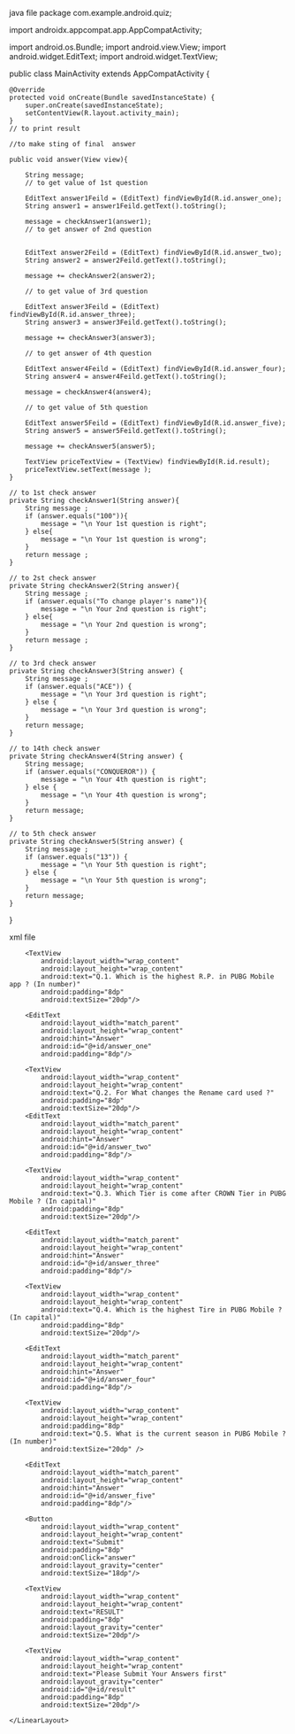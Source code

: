 java file
package com.example.android.quiz;

import androidx.appcompat.app.AppCompatActivity;

import android.os.Bundle;
import android.view.View;
import android.widget.EditText;
import android.widget.TextView;

public class MainActivity extends AppCompatActivity {

    @Override
    protected void onCreate(Bundle savedInstanceState) {
        super.onCreate(savedInstanceState);
        setContentView(R.layout.activity_main);
    }
    // to print result

    //to make sting of final  answer

    public void answer(View view){

        String message;
        // to get value of 1st question

        EditText answer1Feild = (EditText) findViewById(R.id.answer_one);
        String answer1 = answer1Feild.getText().toString();

        message = checkAnswer1(answer1);
        // to get answer of 2nd question


        EditText answer2Feild = (EditText) findViewById(R.id.answer_two);
        String answer2 = answer2Feild.getText().toString();

        message += checkAnswer2(answer2);

        // to get value of 3rd question

        EditText answer3Feild = (EditText) findViewById(R.id.answer_three);
        String answer3 = answer3Feild.getText().toString();

        message += checkAnswer3(answer3);

        // to get answer of 4th question

        EditText answer4Feild = (EditText) findViewById(R.id.answer_four);
        String answer4 = answer4Feild.getText().toString();

        message = checkAnswer4(answer4);

        // to get value of 5th question

        EditText answer5Feild = (EditText) findViewById(R.id.answer_five);
        String answer5 = answer5Feild.getText().toString();

        message += checkAnswer5(answer5);

        TextView priceTextView = (TextView) findViewById(R.id.result);
        priceTextView.setText(message );
    }

    // to 1st check answer
    private String checkAnswer1(String answer){
        String message ;
        if (answer.equals("100")){
            message = "\n Your 1st question is right";
        } else{
            message = "\n Your 1st question is wrong";
        }
        return message ;
    }

    // to 2st check answer
    private String checkAnswer2(String answer){
        String message ;
        if (answer.equals("To change player's name")){
            message = "\n Your 2nd question is right";
        } else{
            message = "\n Your 2nd question is wrong";
        }
        return message ;
    }

    // to 3rd check answer
    private String checkAnswer3(String answer) {
        String message ;
        if (answer.equals("ACE")) {
            message = "\n Your 3rd question is right";
        } else {
            message = "\n Your 3rd question is wrong";
        }
        return message;
    }

    // to 14th check answer
    private String checkAnswer4(String answer) {
        String message;
        if (answer.equals("CONQUEROR")) {
            message = "\n Your 4th question is right";
        } else {
            message = "\n Your 4th question is wrong";
        }
        return message;
    }
    
    // to 5th check answer
    private String checkAnswer5(String answer) {
        String message ;
        if (answer.equals("13")) {
            message = "\n Your 5th question is right";
        } else {
            message = "\n Your 5th question is wrong";
        }
        return message;
    }
}


xml file

<?xml version="1.0" encoding="utf-8"?>
<ScrollView xmlns:android="http://schemas.android.com/apk/res/android"
    xmlns:app="http://schemas.android.com/apk/res-auto"
    xmlns:tools="http://schemas.android.com/tools"
    android:layout_width="match_parent"
    android:layout_height="match_parent"
    tools:context=".MainActivity">
    <LinearLayout
        android:layout_width="match_parent"
        android:layout_height="match_parent"
        android:orientation="vertical">

        <TextView
            android:layout_width="wrap_content"
            android:layout_height="wrap_content"
            android:text="Q.1. Which is the highest R.P. in PUBG Mobile app ? (In number)"
            android:padding="8dp"
            android:textSize="20dp"/>

        <EditText
            android:layout_width="match_parent"
            android:layout_height="wrap_content"
            android:hint="Answer"
            android:id="@+id/answer_one"
            android:padding="8dp"/>

        <TextView
            android:layout_width="wrap_content"
            android:layout_height="wrap_content"
            android:text="Q.2. For What changes the Rename card used ?"
            android:padding="8dp"
            android:textSize="20dp"/>
        <EditText
            android:layout_width="match_parent"
            android:layout_height="wrap_content"
            android:hint="Answer"
            android:id="@+id/answer_two"
            android:padding="8dp"/>

        <TextView
            android:layout_width="wrap_content"
            android:layout_height="wrap_content"
            android:text="Q.3. Which Tier is come after CROWN Tier in PUBG Mobile ? (In capital)"
            android:padding="8dp"
            android:textSize="20dp"/>

        <EditText
            android:layout_width="match_parent"
            android:layout_height="wrap_content"
            android:hint="Answer"
            android:id="@+id/answer_three"
            android:padding="8dp"/>

        <TextView
            android:layout_width="wrap_content"
            android:layout_height="wrap_content"
            android:text="Q.4. Which is the highest Tire in PUBG Mobile ? (In capital)"
            android:padding="8dp"
            android:textSize="20dp"/>

        <EditText
            android:layout_width="match_parent"
            android:layout_height="wrap_content"
            android:hint="Answer"
            android:id="@+id/answer_four"
            android:padding="8dp"/>

        <TextView
            android:layout_width="wrap_content"
            android:layout_height="wrap_content"
            android:padding="8dp"
            android:text="Q.5. What is the current season in PUBG Mobile ? (In number)"
            android:textSize="20dp" />

        <EditText
            android:layout_width="match_parent"
            android:layout_height="wrap_content"
            android:hint="Answer"
            android:id="@+id/answer_five"
            android:padding="8dp"/>

        <Button
            android:layout_width="wrap_content"
            android:layout_height="wrap_content"
            android:text="Submit"
            android:padding="8dp"
            android:onClick="answer"
            android:layout_gravity="center"
            android:textSize="18dp"/>

        <TextView
            android:layout_width="wrap_content"
            android:layout_height="wrap_content"
            android:text="RESULT"
            android:padding="8dp"
            android:layout_gravity="center"
            android:textSize="20dp"/>

        <TextView
            android:layout_width="wrap_content"
            android:layout_height="wrap_content"
            android:text="Please Submit Your Answers first"
            android:layout_gravity="center"
            android:id="@+id/result"
            android:padding="8dp"
            android:textSize="20dp"/>

    </LinearLayout>
</ScrollView>
